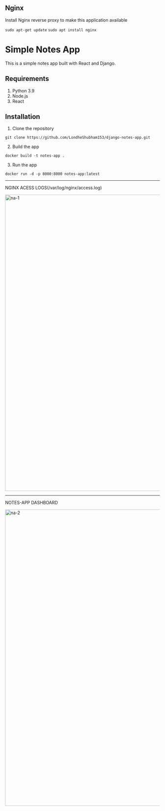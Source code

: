 ## Nginx

Install Nginx reverse proxy to make this application available

`sudo apt-get update`
`sudo apt install nginx`


# Simple Notes App
This is a simple notes app built with React and Django.

## Requirements
1. Python 3.9
2. Node.js
3. React

## Installation
1. Clone the repository
```
git clone https://github.com/LondheShubham153/django-notes-app.git
```

2. Build the app
```
docker build -t notes-app .
```

3. Run the app
```
docker run -d -p 8000:8000 notes-app:latest
```
--------------

NGINX ACESS LOGS(/var/log/nginx/access.log)




<img width="960" alt="na-1" src="https://github.com/iamsouvik9/django-notes-app/assets/79768737/8b15d511-567f-4e41-a454-7bbb83703976">

--------



NOTES-APP DASHBOARD




<img width="960" alt="na-2" src="https://github.com/iamsouvik9/django-notes-app/assets/79768737/df3612eb-0763-4114-9d12-054d607b6c9d">


